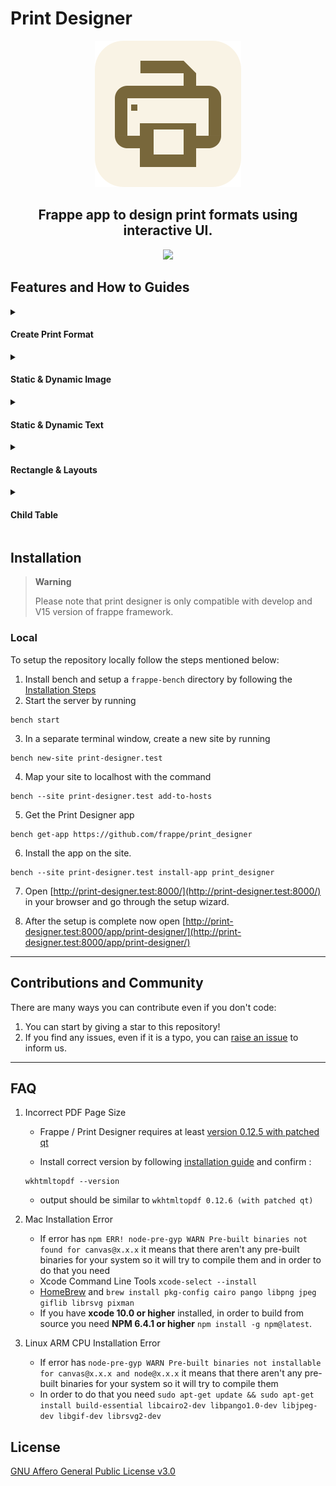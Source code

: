 # Print Designer
<div align="center" markdown="1">

![ Print Designer Logo ](print_designer/public/images/print-designer-logo.svg)

</div>
<div align="center" markdown="1" >

## Frappe app to design print formats using interactive UI.

![](https://github.com/frappe/print_designer/assets/39730881/aa62d2e2-e25e-4803-afbc-d3eaf1e4840f)

</div>

## Features and How to Guides
<details>
<summary><h4>Create Print Format</h4></summary>

#### Using Awesomebar

https://github.com/frappe/print_designer/assets/39730881/913649cf-84f6-4284-b373-0997aaa3e356

#### Using Print Page

https://github.com/frappe/print_designer/assets/39730881/502a3e29-8bb5-4ec7-bfda-eaa85505acec
</details>
<details>
<summary><h4>Static & Dynamic Image</h4></summary>

#### Static Image

https://github.com/frappe/print_designer/assets/39730881/4d73d720-2de4-4d0a-9435-f924b8de3b7e

#### Dynamic Image

https://github.com/frappe/print_designer/assets/39730881/c22df30b-9e91-4e1c-9a73-51d85c149412

</details>
<details>
<summary><h4>Static & Dynamic Text</h4></summary>

#### Dynamic Text

https://github.com/frappe/print_designer/assets/39730881/e1c5a970-8df4-443d-828f-a5513fad41df

#### Static Text

https://github.com/frappe/print_designer/assets/39730881/de629a8e-fbec-4449-8e03-f08346ffe460

</details>
<details>
<summary><h4>Rectangle & Layouts</h4></summary>

#### Rectangle

https://github.com/frappe/print_designer/assets/39730881/cc3e64ce-285d-4a60-b249-a4b6dd4d2ce0

</details>
<details>
<summary><h4>Child Table</h4></summary>

https://github.com/frappe/print_designer/assets/39730881/b9cb5db7-1336-475c-9d82-d20c3a6a903e

</details>

## Installation
> **Warning**
>
> Please note that print designer is only compatible with develop and V15 version of frappe framework.
### Local

To setup the repository locally follow the steps mentioned below:

1. Install bench and setup a `frappe-bench` directory by following the [Installation Steps](https://frappeframework.com/docs/user/en/installation)
2. Start the server by running 
```
bench start
```
3. In a separate terminal window, create a new site by running 
```
bench new-site print-designer.test
```
4. Map your site to localhost with the command 
```
bench --site print-designer.test add-to-hosts
```
5. Get the Print Designer app
```
bench get-app https://github.com/frappe/print_designer
```
6. Install the app on the site. 
```
bench --site print-designer.test install-app print_designer
```
7.  Open [http://print-designer.test:8000/](http://print-designer.test:8000/) in your browser and go through the setup wizard. 

8.  After the setup is complete now open [http://print-designer.test:8000/app/print-designer/](http://print-designer.test:8000/app/print-designer/)
---
## Contributions and Community

There are many ways you can contribute even if you don't code:

1. You can start by giving a star to this repository!
1. If you find any issues, even if it is a typo, you can [raise an issue](https://github.com/frappe/print_designer/issues/new) to inform us.

---

## FAQ
1. Incorrect PDF Page Size

    - Frappe / Print Designer requires at least  [version 0.12.5 with patched qt](https://frappeframework.com/docs/v14/user/en/installation#pre-requisites)

    - Install correct version by following [installation guide](https://frappeframework.com/docs/v14/user/en/installation) and confirm : 

    ```
    wkhtmltopdf --version
    ```
    - output should be similar to `wkhtmltopdf 0.12.6 (with patched qt)`


2. Mac Installation Error
    - If error has `npm ERR! node-pre-gyp WARN Pre-built binaries not found for canvas@x.x.x` it means that there aren't any pre-built binaries for your system so it will try to compile them and in order to do that you need 
    - Xcode Command Line Tools `xcode-select --install`
    - [HomeBrew](https://brew.sh/) and `brew install pkg-config cairo pango libpng jpeg giflib librsvg pixman`
    - If you have **xcode 10.0 or higher** installed, in order to build from source you need **NPM 6.4.1 or higher** `npm install -g npm@latest`.

3. Linux ARM CPU Installation Error
    - If error has `node-pre-gyp WARN Pre-built binaries not installable for canvas@x.x.x and node@x.x.x` it means that there aren't any pre-built binaries for your system so it will try to compile them
    - In order to do that you need `sudo apt-get update && sudo apt-get install build-essential libcairo2-dev libpango1.0-dev libjpeg-dev libgif-dev librsvg2-dev`

## License

[GNU Affero General Public License v3.0](license.txt)
